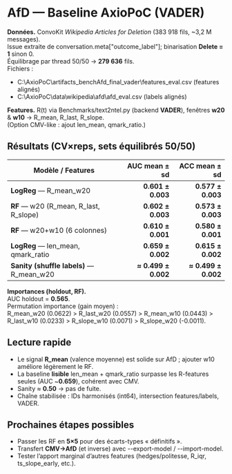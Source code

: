 ﻿# AfD — Baseline AxioPoC (VADER)

**Données.** ConvoKit *Wikipedia Articles for Deletion* (383 918 fils, ~3,2 M messages).  
Issue extraite de conversation.meta["outcome_label"]; binarisation **Delete = 1** sinon 0.  
Équilibrage par thread 50/50 → **279 636** fils.  
Fichiers :
- C:\AxioPoC\artifacts_benchAfd_final_vader\features_eval.csv (features alignés)
- C:\AxioPoC\data\wikipedia\afd\afd_eval.csv (labels alignés)

**Features.** R(t) via Benchmarks/text2ntel.py (backend **VADER**), fenêtres **w20** & **w10** → R_mean, R_last, R_slope.  
(Option CMV-like : ajout len_mean, qmark_ratio.)

## Résultats (CV×reps, sets équilibrés 50/50)
| Modèle / Features                         | AUC mean ± sd       | ACC mean ± sd       |
|-------------------------------------------|--------------------:|--------------------:|
| **LogReg** — R_mean_w20                   | **0.601 ± 0.003**   | **0.577 ± 0.003**   |
| **RF** — w20 (R_mean, R_last, R_slope)    | **0.602 ± 0.003**   | **0.573 ± 0.003**   |
| **RF** — w20+w10 (6 colonnes)             | **0.610 ± 0.001**   | **0.580 ± 0.001**   |
| **LogReg** — len_mean, qmark_ratio        | **0.659 ± 0.002**   | **0.615 ± 0.002**   |
| **Sanity (shuffle labels)** — R_mean_w20  | **≈ 0.499 ± 0.002** | **≈ 0.499 ± 0.002** |

**Importances (holdout, RF).**  
AUC holdout = **0.565**.  
Permutation importance (gain moyen) :  
R_mean_w20 (0.0622) > R_last_w20 (0.0557) > R_mean_w10 (0.0443) > R_last_w10 (0.0233) > R_slope_w10 (0.0071) > R_slope_w20 (-0.0011).

## Lecture rapide
- Le signal **R_mean** (valence moyenne) est solide sur AfD ; ajouter w10 améliore légèrement le RF.  
- La baseline **lisible** len_mean + qmark_ratio surpasse les R-features seules (AUC ~**0.659**), cohérent avec CMV.  
- Sanity ≈ **0.50** → pas de fuite.  
- Chaîne stabilisée : IDs harmonisés (int64), intersection features/labels, VADER.

## Prochaines étapes possibles
- Passer les RF en **5×5** pour des écarts-types « définitifs ».  
- Transfert **CMV→AfD** (et inverse) avec --export-model / --import-model.  
- Tester l’apport marginal d’autres features (hedges/politesse, R_iqr, ts_slope_early, etc.).

